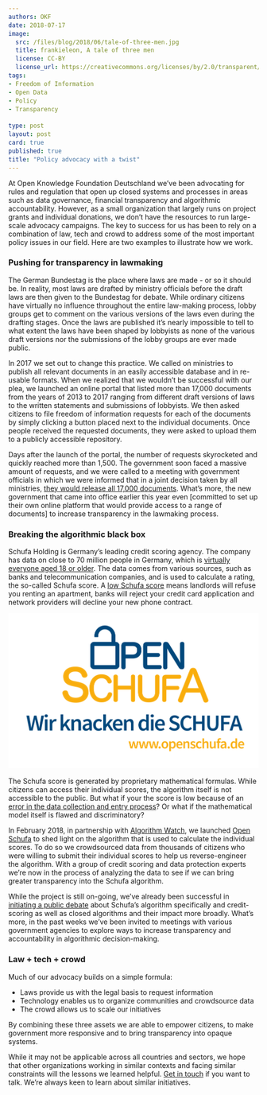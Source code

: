 ```yaml
---
authors: OKF
date: 2018-07-17
image:
  src: /files/blog/2018/06/tale-of-three-men.jpg
  title: frankieleon, A tale of three men
  license: CC-BY
  license_url: https://creativecommons.org/licenses/by/2.0/transparent/29113
tags:
- Freedom of Information
- Open Data
- Policy
- Transparency

type: post
layout: post
card: true
published: true
title: "Policy advocacy with a twist"
---
```

At Open Knowledge Foundation Deutschland we’ve been advocating for rules and regulation that open up closed systems and processes in areas such as data governance, financial transparency and algorithmic accountability. However, as a small organization that largely runs on project grants and individual donations, we don’t have the resources to run large-scale advocacy campaigns. The key to success for us has been to rely on a combination of law, tech and crowd to address some of the most important policy issues in our field. Here are two examples to illustrate how we work.

### Pushing for transparency in lawmaking

The German Bundestag is the place where laws are made - or so it should be. In reality, most laws are drafted by ministry officials before the draft laws are then given to the Bundestag for debate. While ordinary citizens have virtually no influence throughout the entire law-making process, lobby groups get to comment on the various versions of the laws even during the drafting stages. Once the laws are published it’s nearly impossible to tell to what extent the laws have been shaped by lobbyists as none of the various draft versions nor the submissions of the lobby groups are ever made public.

In 2017 we set out to change this practice. We called on ministries to publish all relevant documents in an easily accessible database and in re-usable formats. When we realized that we wouldn’t be successful with our plea, we launched an online portal that listed more than 17,000 documents from the years of 2013 to 2017 ranging from different draft versions of laws to the written statements and submissions of lobbyists. We then asked citizens to file freedom of information requests for each of the documents by simply clicking a button placed next to the individual documents. Once people received the requested documents, they were asked to upload them to a publicly accessible repository.

Days after the launch of the portal, the number of requests skyrocketed and quickly reached more than 1,500. The government soon faced a massive amount of requests, and we were called to a meeting with government officials in which we were informed that in a joint decision taken by all ministries, [they would release all 17,000 documents](http://www.spiegel.de/politik/deutschland/bundesregierung-will-offenbar-infos-ueber-lobbyisten-preisgeben-a-1157370.html). What’s more, the new government that came into office earlier this year even [committed to set up their own online platform that would provide access to a range of documents] to increase transparency in the lawmaking process.


### Breaking the algorithmic black box

Schufa Holding is Germany’s leading credit scoring agency. The company has data on close to 70 million people in Germany, which is [virtually everyone aged 18 or older](https://blog.okfn.org/2018/02/22/we-crack-the-schufa-the-german-credit-scoring/). The data comes from various sources, such as banks and telecommunication companies, and is used to calculate a rating, the so-called Schufa score. A [low Schufa score](https://www.reuters.com/article/us-europe-privacy/activists-turn-tables-on-companies-as-eu-privacy-law-comes-in-idUSKCN1IN1KF) means landlords will refuse you renting an apartment, banks will reject your credit card application and network providers will decline your new phone contract.

![openschufa](/files/blog/2018/02/openschufa.png)

The Schufa score is generated by proprietary mathematical formulas. While citizens can access their individual scores, the algorithm itself is not accessible to the public. But what if your the score is low because of an [error in the data collection and entry process](http://www.spiegel.de/wirtschaft/service/schufa-wie-ich-zum-deutlich-erhoehten-risiko-wurde-a-1193506.html)? Or what if the mathematical model itself is flawed and discriminatory?

In February 2018, in partnership with [Algorithm Watch](https://algorithmwatch.org/en/), we launched [Open Schufa](https://www.openschufa.de/) to shed light on the algorithm that is used to calculate the individual scores. To do so we crowdsourced data from thousands of citizens who were willing to submit their individual scores to help us reverse-engineer the algorithm. With a group of credit scoring and data protection experts we’re now in the process of analyzing the data to see if we can bring greater transparency into the Schufa algorithm.

While the project is still on-going, we’ve already been successful in [initiating a public debate](https://www.zdnet.com/article/controversy-thy-name-is-europe-open-credit-scores-data-driven-counter-forensics-and-the-regulation/) about Schufa’s algorithm specifically and credit-scoring as well as closed algorithms and their impact more broadly. What’s more, in the past weeks we’ve been invited to meetings with various government agencies to explore ways to increase transparency and accountability in algorithmic decision-making.

### Law + tech + crowd

Much of our advocacy builds on a simple formula:

* Laws provide us with the legal basis to request information
* Technology enables us to organize communities and crowdsource data
* The crowd allows us to scale our initiatives

By combining these three assets we are able to empower citizens, to make government more responsive and to bring transparency into opaque systems.

While it may not be applicable across all countries and sectors, we hope that other organizations working in similar contexts and facing similar constraints will the lessons we learned helpful. [Get in touch](info@okfn.de) if you want to talk. We’re always keen to learn about similar initiatives.
